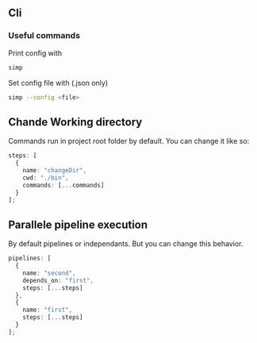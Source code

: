 ## Cli

### Useful commands

Print config with

```bash
simp
```

Set config file with (.json only)

```bash
simp --config <file>
```

## Chande Working directory

Commands run in project root folder by default.
You can change it like so:

```ts
steps: [
  {
    name: "changeDir",
    cwd: "./bin",
    commands: [...commands]
  }
];
```

## Parallele pipeline execution

By default pipelines or independants.
But you can change this behavior.

```ts
pipelines: [
  {
    name: "second",
    depends_on: "first",
    steps: [...steps]
  },
  {
    name: "first",
    steps: [...steps]
  }
];
```
